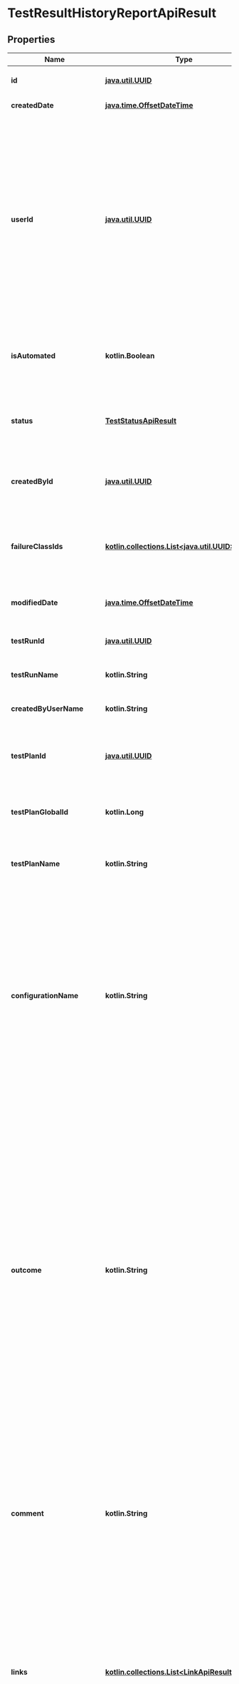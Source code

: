 
# TestResultHistoryReportApiResult

## Properties
| Name | Type | Description | Notes |
| ------------ | ------------- | ------------- | ------------- |
| **id** | [**java.util.UUID**](java.util.UUID.md) | Internal test result identifier |  |
| **createdDate** | [**java.time.OffsetDateTime**](java.time.OffsetDateTime.md) | Test result creation date |  |
| **userId** | [**java.util.UUID**](java.util.UUID.md) | Internal identifier of user who stopped test run related to the test result or user who created the test result                If test run was stopped, this property equals identifier of user who stopped it.  Otherwise, the property equals identifier of user who created the test result |  |
| **isAutomated** | **kotlin.Boolean** | Boolean flag defines if test point related to the test result is automated or not |  |
| **status** | [**TestStatusApiResult**](TestStatusApiResult.md) | Status from test result with max modified date or from first created test result |  |
| **createdById** | [**java.util.UUID**](java.util.UUID.md) | Unique identifier of user who created first test result in the test run |  |
| **failureClassIds** | [**kotlin.collections.List&lt;java.util.UUID&gt;**](java.util.UUID.md) | Unique identifier of failure classes related to the first test result in the test run |  |
| **modifiedDate** | [**java.time.OffsetDateTime**](java.time.OffsetDateTime.md) | Test result last modification date |  [optional] |
| **testRunId** | [**java.util.UUID**](java.util.UUID.md) | Identifier of test run related to the test result |  [optional] |
| **testRunName** | **kotlin.String** | Name of test run related to the test result |  [optional] |
| **createdByUserName** | **kotlin.String** | Username of user who created test run |  [optional] |
| **testPlanId** | [**java.util.UUID**](java.util.UUID.md) | Internal identifier of test plan related to the test result&#39;s test run |  [optional] |
| **testPlanGlobalId** | **kotlin.Long** | Global identifier of test plan related to the test result&#39;s test run |  [optional] |
| **testPlanName** | **kotlin.String** | Name of test plan related to the test result&#39;s test run |  [optional] |
| **configurationName** | **kotlin.String** | Configuration name of test point related to the test result or from test result itself                If test point related to the test result has configuration, this property will be equal to the test point configuration name.  Otherwise, this property will be equal to the test result configuration name |  [optional] |
| **outcome** | **kotlin.String** | Outcome from test result with max modified date or from first created test result                Property can contain one of these values: Passed, Failed, InProgress, Blocked, Skipped.                If any test result related to the test run is linked with autotest and the run has an outcome, the outcome value equals to the  worst outcome of the last modified test result. Otherwise, the outcome equals to the outcome of first created test result in the  test run. |  [optional] |
| **comment** | **kotlin.String** | Test result comment                If any test result related to the test run is linked with autotest, comment will have default value.  Otherwise, the comment equals to the comment of first created test result in the test run |  [optional] |
| **links** | [**kotlin.collections.List&lt;LinkApiResult&gt;**](LinkApiResult.md) | Test result links                If any test result related to the test run is linked with autotest, link will be equal to the links of last modified test result.  Otherwise, the links equals to the links of first created test result in the test run. |  [optional] |
| **startedOn** | [**java.time.OffsetDateTime**](java.time.OffsetDateTime.md) | Start date time from test result or from test run (if test run new state is Running or Completed state) |  [optional] |
| **completedOn** | [**java.time.OffsetDateTime**](java.time.OffsetDateTime.md) | End date time from test result or from test run (if test run new state is In progress, Stopped or Completed) |  [optional] |
| **duration** | **kotlin.Long** | Duration of first created test result in the test run |  [optional] |
| **modifiedById** | [**java.util.UUID**](java.util.UUID.md) | Unique identifier of user who applied last modification of first test result in the test run |  [optional] |
| **attachments** | [**kotlin.collections.List&lt;AttachmentApiResult&gt;**](AttachmentApiResult.md) | Attachments related to the test result                If any test result related to the test run is linked with autotest, attachments will be equal to the attachments of last modified  test result. Otherwise, the attachments equals to the attachments of first created test result in the test run. |  [optional] |
| **workItemVersionId** | [**java.util.UUID**](java.util.UUID.md) | Unique identifier of workitem version related to the first test result in the test run |  [optional] |
| **workItemVersionNumber** | **kotlin.Int** | Number of workitem version related to the first test result in the test run |  [optional] |
| **launchSource** | **kotlin.String** |  |  [optional] |
| **parameters** | **kotlin.collections.Map&lt;kotlin.String, kotlin.String&gt;** | Parameters of test result |  [optional] |



